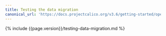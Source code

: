 ```yaml
---
title: Testing the data migration
canonical_url: 'https://docs.projectcalico.org/v3.6/getting-started/openstack/upgrade/test'
---
```


{% include {{page.version}}/testing-data-migration.md %}
